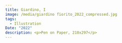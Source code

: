 ```yaml
---
title: Giardino, I
image: /media/giardino fiorito_2022_compressed.jpg
tags:
  - Illustration
Date: "2022"
description: <p>Pen on Paper, 210x297</p>
---
```

